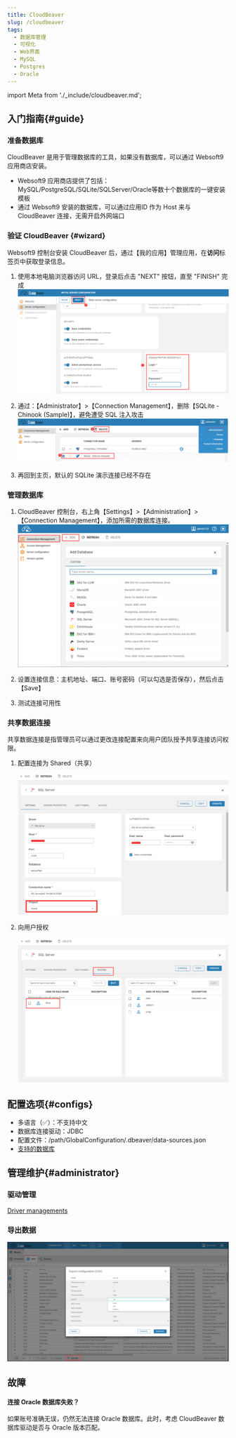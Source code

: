 ```yaml
---
title: CloudBeaver
slug: /cloudbeaver
tags:
  - 数据库管理
  - 可视化
  - Web界面
  - MySQL
  - Postgres
  - Oracle
---
```


import Meta from './_include/cloudbeaver.md';

<Meta name="meta" />

## 入门指南{#guide}

### 准备数据库

CloudBeaver 是用于管理数据库的工具，如果没有数据库，可以通过 Websoft9 应用商店安装。 

- Websoft9 应用商店提供了包括：MySQL/PostgreSQL/SQLite/SQLServer/Oracle等数十个数据库的一键安装模板
- 通过 Websoft9 安装的数据库，可以通过应用ID 作为 Host 来与 CloudBeaver 连接，无需开启外网端口

### 验证 CloudBeaver {#wizard}

Websoft9 控制台安装 CloudBeaver 后，通过【我的应用】管理应用，在**访问**标签页中获取登录信息。  

1. 使用本地电脑浏览器访问 URL，登录后点击 "NEXT" 按钮，直至 "FINISH" 完成
   ![初始化 CloudBeaver](./assets/cloudbeaver-wizard001-websoft9.png)

2. 通过：【Administrator】>【Connection Management】，删除【SQLite - Chinook (Sample)】，避免遭受 SQL 注入攻击
   ![初始化 CloudBeaver](./assets/cloudbeaver-wizard005-websoft9.png)

3. 再回到主页，默认的 SQLite 演示连接已经不存在


### 管理数据库

1. CloudBeaver 控制台，右上角【Settings】>【Administration】>【Connection Management】，添加所需的数据库连接。
   ![](./assets/cloudbeaver-connection-websoft9.png)

2. 设置连接信息：主机地址、端口、账号密码（可以勾选是否保存），然后点击【Save】

3. 测试连接可用性


### 共享数据连接

共享数据连接是指管理员可以通过更改连接配置来向用户团队授予共享连接访问权限。

1. 配置连接为 Shared（共享）

   ![](./assets/cloudbeaver-share-set-websoft9.png)

2. 向用户授权

   ![](./assets/cloudbeaver-access-set-websoft9.png)


## 配置选项{#configs}

- 多语言（✅）：不支持中文
- 数据库连接驱动：JDBC
- 配置文件：/path/GlobalConfiguration/.dbeaver/data-sources.json
- [支持的数据库](https://dbeaver.com/databases/)

## 管理维护{#administrator}

### 驱动管理

[Driver managements](https://cloudbeaver.io/docs/Driver-managements/)

### 导出数据

![](./assets/cloudbeaver-exportdata-websoft9.png)

## 故障

#### 连接 Oracle 数据库失败？

如果账号准确无误，仍然无法连接 Oracle 数据库。此时，考虑 CloudBeaver 数据库驱动是否与 Oracle 版本匹配。 